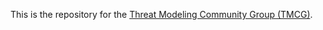 This is the repository for the [Threat Modeling Community Group (TMCG)](https://www.w3.org/community/tmcg/).
